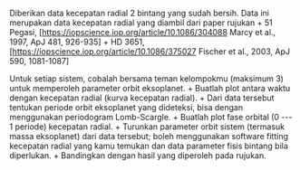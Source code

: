 Diberikan data kecepatan radial 2 bintang yang sudah bersih. Data ini merupakan data kecepatan radial yang diambil dari paper rujukan
    + 51 Pegasi, [https://iopscience.iop.org/article/10.1086/304088 Marcy et al., 1997, ApJ 481, 926-935]
    + HD 3651, [https://iopscience.iop.org/article/10.1086/375027 Fischer et al., 2003, ApJ 590, 1081-1087]

Untuk setiap sistem, cobalah bersama teman kelompokmu (maksimum 3) untuk memperoleh parameter orbit eksoplanet.
    + Buatlah plot antara waktu dengan kecepatan radial (kurva kecepatan radial).
    + Dari data tersebut tentukan periode orbit eksoplanet yang dideteksi, bisa dengan menggunakan periodogram Lomb-Scargle.
    + Buatlah plot fase orbital (0 \--- 1 periode) kecepatan radial.
    + Turunkan parameter orbit sistem (termasuk massa eksoplanet) dari data tersebut; boleh menggunakan software fitting kecepatan radial yang kamu temukan dan data parameter fisis bintang bila diperlukan.
    + Bandingkan dengan hasil yang diperoleh pada rujukan.
